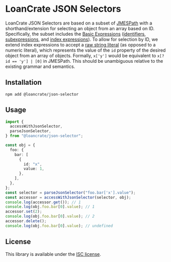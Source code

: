# LoanCrate JSON Selectors

LoanCrate JSON Selectors are based on a subset of [JMESPath](https://jmespath.org/specification.html)
with a shorthand/extension for selecting an object from an array based on ID.
Specifically, the subset includes the [Basic Expressions](https://jmespath.org/tutorial.html#basic-expressions)
([identifiers](https://jmespath.org/specification.html#identifiers),
[subexpressions](https://jmespath.org/specification.html#subexpressions),
and [index expressions](https://jmespath.org/specification.html#indexexpressions)).
To allow for selection by ID, we extend index expressions to accept a
[raw string literal](https://jmespath.org/specification.html#raw-string-literals)
(as opposed to a numeric literal), which represents the value of the `id` property
of the desired object from an array of objects.
Formally, `x['y']` would be equivalent to `x[?id == 'y'] | [0]` in JMESPath.
This should be unambiguous relative to the existing grammar and semantics.

## Installation

```
npm add @loancrate/json-selector
```

## Usage

```ts
import {
  accessWithJsonSelector,
  parseJsonSelector,
} from "@loancrate/json-selector";

const obj = {
  foo: {
    bar: [
      {
        id: "x",
        value: 1,
      },
    ],
  },
};
const selector = parseJsonSelector("foo.bar['x'].value");
const accessor = accessWithJsonSelector(selector, obj);
console.log(accessor.get()); // 1
console.log(obj.foo.bar[0].value); // 1
accessor.set(2);
console.log(obj.foo.bar[0].value); // 2
accessor.delete();
console.log(obj.foo.bar[0].value); // undefined
```

## License

This library is available under the [ISC license](LICENSE).
